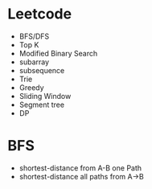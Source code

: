 # Leetcode
* BFS/DFS
* Top K
* Modified Binary Search
* subarray
* subsequence
* Trie
* Greedy
* Sliding Window
* Segment tree
* DP



# BFS
* shortest-distance from A-B one Path
* shortest-distance all paths from A->B
